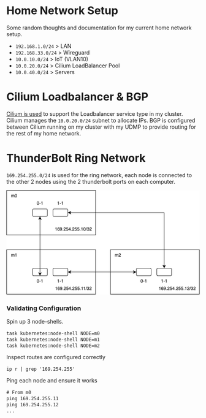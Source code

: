 # Home Network Setup

Some random thoughts and documentation for my current home network setup.

- `192.168.1.0/24` > LAN
- `192.168.33.0/24` > Wireguard
- `10.0.10.0/24` > IoT (VLAN10)
- `10.0.20.0/24` > Cilium LoadBalancer Pool
- `10.0.40.0/24` > Servers

# Cilium Loadbalancer & BGP

[Cilium is used](https://docs.cilium.io/en/stable/network/lb-ipam/) to support the
Loadbalancer service type in my cluster. Cilium manages the `10.0.20.0/24` subnet
to allocate IPs. BGP is configured between Cilium running on my cluster with my UDMP
to provide routing for the rest of my home network.

# ThunderBolt Ring Network

`169.254.255.0/24` is used for the ring network, each node is connected to the other
2 nodes using the 2 thunderbolt ports on each computer.

![thunderboltconnection](../assets/thunderbolt.png)

### Validating Configuration

Spin up 3 node-shells.

```
task kubernetes:node-shell NODE=m0
task kubernetes:node-shell NODE=m1
task kubernetes:node-shell NODE=m2
```

Inspect routes are configured correctly

```
ip r | grep '169.254.255'
```

Ping each node and ensure it works

```
# From m0
ping 169.254.255.11
ping 169.254.255.12
...
```

